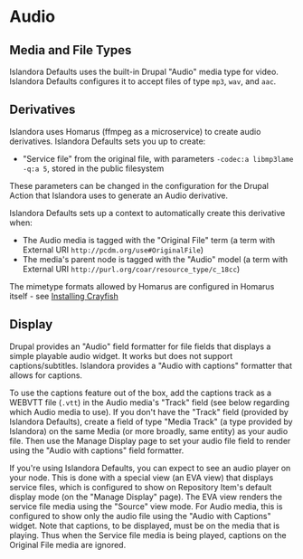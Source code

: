 # Audio

## Media and File Types

Islandora Defaults uses the built-in Drupal "Audio" media type for video. Islandora Defaults configures it to accept files of type `mp3`, `wav`, and `aac`.

## Derivatives

Islandora uses Homarus (ffmpeg as a microservice) to create audio derivatives. Islandora Defaults sets you up to create:

* "Service file" from the original file, with parameters `-codec:a libmp3lame -q:a 5`, stored in the public filesystem

These parameters can be changed in the configuration for the Drupal Action that Islandora uses to generate an Audio derivative.

Islandora Defaults sets up a context to automatically create this derivative when:

* The Audio media is tagged with the "Original File" term (a term with External URI `http://pcdm.org/use#OriginalFile`)
* The media's parent node is tagged with the "Audio" model (a term with External URI `http://purl.org/coar/resource_type/c_18cc`)

The mimetype formats allowed by Homarus are configured in Homarus itself - see [Installing Crayfish](../installation/manual/installing_crayfish/#homarus-audiovideo-derivatives)

## Display

Drupal provides an "Audio" field formatter for file fields that displays a simple playable audio widget. It works but does not support captions/subtitles. Islandora provides a "Audio with captions" formatter that allows for captions.

To use the captions feature out of the box, add the captions track as a WEBVTT file (`.vtt`) in the Audio media's "Track" field (see below regarding which Audio media to use). If you don't have the "Track" field (provided by Islandora Defaults), create a field of type "Media Track" (a type provided by Islandora) on the same Media (or more broadly, same entity) as your audio file.  Then use the Manage Display page to set your audio file field to render using the "Audio with captions" field formatter.

If you're using Islandora Defaults, you can expect to see an audio player on your node. This is done with a special view (an EVA view) that displays service files, which is configured to show on Repository Item's default display mode (on the "Manage Display" page). The EVA view renders the service file media using the "Source" view mode. For Audio media, this is configured to show only the audio file using the "Audio with Captions" widget. Note that captions, to be displayed, must be on the media that is playing. Thus when the Service file media is being played, captions on the Original File media are ignored. 
